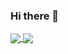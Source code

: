 ### Hi there 👋

<a href="#">
  <img align="center" src="https://github-readme-stats.vercel.app/api?username=812311&hide_title=true&show_icons=true&theme=dark&count_private=true&line_height=20" />
</a>
<a href="#">
  <img align="center" src="https://github-readme-stats.vercel.app/api/top-langs/?username=812311&hide_title=true&theme=dark&langs_count=6&layout=compact" />
</a>

<!--
**812311/812311** is a ✨ _special_ ✨ repository because its `README.md` (this file) appears on your GitHub profile.

Here are some ideas to get you started:

- 🔭 I’m currently working on ...
- 🌱 I’m currently learning ...
- 👯 I’m looking to collaborate on ...
- 🤔 I’m looking for help with ...
- 💬 Ask me about ...
- 📫 How to reach me: ...
- 😄 Pronouns: ...
- ⚡ Fun fact: ...
-->
